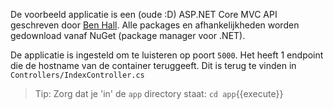 De voorbeeld applicatie is een (oude :D) ASP.NET Core MVC API geschreven door [Ben Hall](https://github.com/katacoda/dotnet-aspnet-core-example). Alle packages en afhankelijkheden worden gedownload vanaf NuGet (package manager voor .NET).

De applicatie is ingesteld om te luisteren op poort `5000`. Het heeft 1 endpoint die de hostname van de container teruggeeft. Dit is terug te vinden in `Controllers/IndexController.cs`


> Tip: Zorg dat je 'in' de `app` directory staat: ```cd app```{{execute}}
<!-- 
Doe dingen:

```git clone https://github.com/katacoda/dotnet-aspnet-core-example.git app```{{execute}}

en

```cd app```{{execute}}

en 

```rm Dockerfile Dockerfile.multi Makefile docker-compose.yml .dockerignore```{{execute}}



*Ps: Het Microsoft dotnet:1.1.1-sdk image wordt alvast binnen gehaald op de achtergrond...* -->
